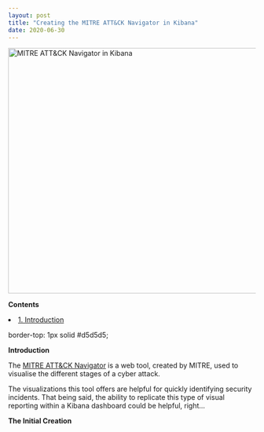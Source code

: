 ```yaml
---
layout: post
title: "Creating the MITRE ATT&CK Navigator in Kibana"
date: 2020-06-30
---
```


<img src="{{site.url}}/img/MITRE_Nav_Kibana.jpg" alt="MITRE ATT&CK Navigator in Kibana" width="1000" height="500">


<b>Contents</b>
<li><a href="#Introduction">1. Introduction</a></li>

border-top: 1px solid #d5d5d5;

<b id="#Introduction">Introduction</b>

<p>The <a href="https://mitre-attack.github.io/attack-navigator/enterprise/"> MITRE ATT&CK Navigator</a> is a web tool, created by MITRE, used to visualise the different stages of a cyber attack.</p>
<p>The visualizations this tool offers are helpful for quickly identifying security incidents. That being said, the ability to replicate this type of visual reporting within a Kibana dashboard could be helpful, right...</p>

<b>The Initial Creation</b>
